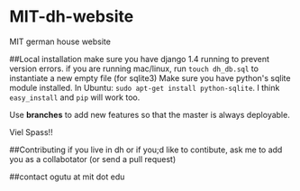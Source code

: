 MIT-dh-website
==============

MIT german house website

##Local installation
make sure you have django 1.4 running to prevent version errors.
if you are running mac/linux, run `touch dh_db.sql` to instantiate a new empty file (for sqlite3)
Make sure you have python's sqlite module installed. In Ubuntu: `sudo apt-get install python-sqlite`. I think `easy_install` and `pip` will work too.

Use __branches__ to add new features so that the master is always deployable.

Viel Spass!!

##Contributing
if you live in dh or if you;d like to contibute, ask me to add you as a collabotator (or send a pull request)

##contact
ogutu at mit dot edu

